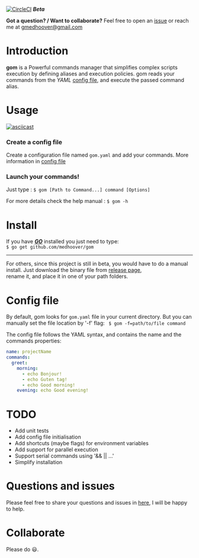 [![CircleCI](https://circleci.com/gh/medhoover/gom.svg?style=svg&circle-token=45019dc7f97b86994b79a44e66305018efd9a22f)](https://circleci.com/gh/medhoover/gom) **_Beta_**

**Got a question? / Want to collaborate?** Feel free to open an [issue](https://github.com/medhoover/gom/issues) or reach me at <gmedhoover@gmail.com>

# Introduction

__gom__ is a Powerful commands manager that simplifies complex scripts execution by defining aliases and execution policies. gom reads your commands from the _YAML_ [config file](#config-file), and execute the passed command alias.

# Usage

[![asciicast](https://asciinema.org/a/8j51ktbjrzox4augwuke0kmfs.png)](https://asciinema.org/a/8j51ktbjrzox4augwuke0kmfs)

### Create a config file
Create a configuration file named `gom.yaml` and add your commands. More information in [config file](#config-file)

### Launch your commands!
Just type :  ```$ gom [Path to Command...] command [Options]```

For more details check the help manual : `$ gom -h`

# Install

If you have [**_GO_**](https://golang.org) installed you just need  to type:  
` $ go get github.com/medhoover/gom `
___

For others, since this project is still in beta, you would have to do a manual install. Just download the binary file from [release page](https://github.com/medhoover/gom/releases),  
 rename it, and place it in one of your path folders.

# Config file

By default, gom looks for `gom.yaml` file in your current directory. But you can manually set the file location by '-f' flag:
` $ gom -f=path/to/file command`

The config file follows the YAML syntax, and contains the name and the commands properties:
```yaml
name: projectName
commands:
  greet:
    morning:
      - echo Bonjour!
      - echo Guten tag!
      - echo Good morning!
    evening: echo Good evening!

```

# TODO

- Add unit tests
- Add config file initialisation
- Add shortcuts (maybe flags) for environment variables
- Add support for parallel execution
- Support serial commands using '&& || ...'
- Simplify installation

# Questions and issues

Please feel free to share your questions and issues in [here](https://github.com/medhoover/gom/issues), I will be happy to help.

# Collaborate

Please do :smiley:.
